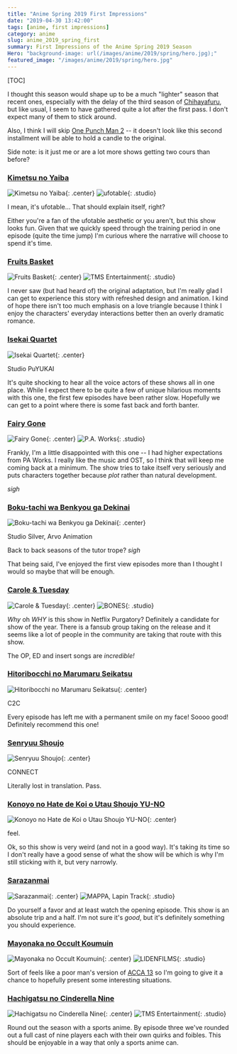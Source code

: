 ```yaml
---
title: "Anime Spring 2019 First Impressions"
date: "2019-04-30 13:42:00"
tags: [anime, first impressions]
category: anime
slug: anime_2019_spring_first
summary: First Impressions of the Anime Spring 2019 Season
Hero: "background-image: url(/images/anime/2019/spring/hero.jpg);"
featured_image: "/images/anime/2019/spring/hero.jpg"
---
```


[TOC]

I thought this season would shape up to be a much "lighter" season that recent ones, especially with the delay of the third season of [Chihayafuru](https://anilist.co/anime/101215/Chihayafuru-3/), but like usual, I seem to have gathered quite a lot after the first pass. I don't expect many of them to stick around.

Also, I think I will skip [One Punch Man 2](https://anilist.co/anime/97668) -- it doesn't look like this second installment will be able to hold a candle to the original.

Side note: is it just me or are a lot more shows getting two cours than before?



### [Kimetsu no Yaiba](https://anilist.co/anime/101922)

![Kimetsu no Yaiba]({filename}/images/anime/2019/spring/b101922-0jF2j5lcZdKG.jpg "Kimetsu no Yaiba"){: .center} 
![ufotable]({filename}/images/anime/studios/half/ufotable.png){: .studio}

I mean, it's ufotable... That should explain itself, right?

Either you're a fan of the ufotable aesthetic or you aren't, but this show looks fun. Given that we quickly speed through the training period in one episode (quite the time jump) I'm curious where the narrative will choose to spend it's time.



### [Fruits Basket](https://anilist.co/anime/105334)

![Fruits Basket]({filename}/images/anime/2019/spring/bx105334-SCZAVd9fLWWN.jpg "Fruits Basket"){: .center} 
![TMS Entertainment]({filename}/images/anime/studios/half/tms.png){: .studio}

I never saw (but had heard of) the original adaptation, but I'm really glad I can get to experience this story with refreshed design and animation. I kind of hope there isn't too much emphasis on a love triangle because I think I enjoy the characters' everyday interactions better then an overly dramatic romance.




### [Isekai Quartet](https://anilist.co/anime/104454)

![Isekai Quartet]({filename}/images/anime/2019/spring/bx104454-B824GowqVhqV.jpg "Isekai Quartet"){: .center} 

<div class="studio">Studio PuYUKAI</div>

It's quite shocking to hear all the voice actors of these shows all in one place. While I expect there to be quite a few of unique hilarious moments with this one, the first few episodes have been rather slow. Hopefully we can get to a point where there is some fast back and forth banter.



### [Fairy Gone](https://anilist.co/anime/107418)

![Fairy Gone]({filename}/images/anime/2019/spring/bx107418-XjyC2RTCo7tL.jpg "Fairy Gone"){: .center} 
![P.A. Works]({filename}/images/anime/studios/half/pa_works.png){: .studio}

Frankly, I'm a little disappointed with this one -- I had higher expectations from PA Works. I really like the music and OST, so I think that will keep me coming back at a minimum. The show tries to take itself very seriously and puts characters together because *plot* rather than natural development.

*sigh*




### [Boku-tachi wa Benkyou ga Dekinai](https://anilist.co/anime/103900)

![Boku-tachi wa Benkyou ga Dekinai]({filename}/images/anime/2019/spring/bx103900-GEphwuLf3gKT.jpg "Boku-tachi wa Benkyou ga Dekinai"){: .center} 

<div class="studio">Studio Silver, Arvo Animation</div>

Back to back seasons of the tutor trope? *sigh*

That being said, I've enjoyed the first view episodes more than I thought I would so maybe that will be enough.



### [Carole & Tuesday](https://anilist.co/anime/101281)

![Carole & Tuesday]({filename}/images/anime/2019/spring/bx101281-uHNThqTMPDCS.jpg "Carole & Tuesday"){: .center} 
![BONES]({filename}/images/anime/studios/half/bones.png){: .studio}

*Why* oh *WHY* is this show in Netflix Purgatory? Definitely a candidate for show of the year. There is a fansub group taking on the release and it seems like a lot of people in the community are taking that route with this show.

The OP, ED and insert songs are *incredible!*



### [Hitoribocchi no Marumaru Seikatsu](https://anilist.co/anime/101386)

![Hitoribocchi no Marumaru Seikatsu]({filename}/images/anime/2019/spring/bx101386-HCdEHaL0d88A.jpg "Hitoribocchi no Marumaru Seikatsu"){: .center} 

<div class="studio">C2C</div>

Every episode has left me with a permanent smile on my face! Soooo good! Definitely recommend this one!



### [Senryuu Shoujo](https://anilist.co/anime/106051)

![Senryuu Shoujo]({filename}/images/anime/2019/spring/bx106051-GanZefWWhRLa.jpg "Senryuu Shoujo"){: .center} 

<div class="studio">CONNECT</div>

Literally lost in translation. Pass.



### [Konoyo no Hate de Koi o Utau Shoujo YU-NO](https://anilist.co/anime/97995)

![Konoyo no Hate de Koi o Utau Shoujo YU-NO]({filename}/images/anime/2019/spring/bx97995-VO6rXNU0fmBq.jpg "Konoyo no Hate de Koi o Utau Shoujo YU-NO"){: .center} 

<div class="studio">feel.</div>

Ok, so this show is very weird (and not in a good way). It's taking its time so I don't really have a good sense of what the show will be which is why I'm still sticking with it, but very narrowly.




### [Sarazanmai](https://anilist.co/anime/101261)

![Sarazanmai]({filename}/images/anime/2019/spring/bx101261-qHMHWDPvVAxn.jpg "Sarazanmai"){: .center} 
![MAPPA, Lapin Track]({filename}/images/anime/studios/half/mappa.png){: .studio}

Do yourself a favor and at least watch the opening episode. This show is an absolute trip and a half. I'm not sure it's *good*, but it's definitely something you should experience.




### [Mayonaka no Occult Koumuin](https://anilist.co/anime/102939)

![Mayonaka no Occult Koumuin]({filename}/images/anime/2019/spring/bx102939-6Jugm5BxgMPQ.jpg "Mayonaka no Occult Koumuin"){: .center} 
![LIDENFILMS]({filename}/images/anime/studios/half/lidenfilms.png){: .studio}

Sort of feels like a poor man's version of [ACCA 13](https://anilist.co/anime/21823/ACCA-13ku-Kansatsuka/) so I'm going to give it a chance to hopefully present some interesting situations.




### [Hachigatsu no Cinderella Nine ](https://anilist.co/anime/104989)

![Hachigatsu no Cinderella Nine ]({filename}/images/anime/2019/spring/bx104989-QpB4Nxrdm2Qq.jpg "Hachigatsu no Cinderella Nine "){: .center} 
![TMS Entertainment]({filename}/images/anime/studios/half/tms.png){: .studio}

Round out the season with a sports anime. By episode three we've rounded out a full cast of nine players each with their own quirks and foibles. This should be enjoyable in a way that only a sports anime can.


